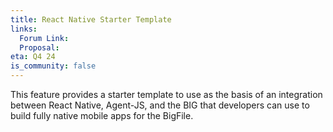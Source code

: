 ```yaml
---
title: React Native Starter Template
links:
  Forum Link:
  Proposal:
eta: Q4 24
is_community: false
---
```

This feature provides a starter template to use as the basis of an integration between React Native, Agent-JS, and the BIG that developers can use to build fully native mobile apps for the BigFile.
